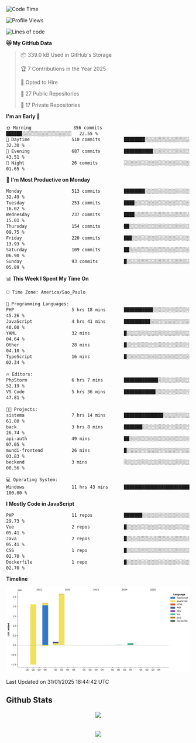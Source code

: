  
<!--START_SECTION:waka-->
![Code Time](http://img.shields.io/badge/Code%20Time-1%2C769%20hrs%2035%20mins-blue)

![Profile Views](http://img.shields.io/badge/Profile%20Views-5-blue)

![Lines of code](https://img.shields.io/badge/From%20Hello%20World%20I%27ve%20Written-7.2%20million%20lines%20of%20code-blue)

**🐱 My GitHub Data** 

> 📦 339.0 kB Used in GitHub's Storage 
 > 
> 🏆 7 Contributions in the Year 2025
 > 
> 💼 Opted to Hire
 > 
> 📜 27 Public Repositories 
 > 
> 🔑 17 Private Repositories 
 > 
**I'm an Early 🐤** 

```text
🌞 Morning                356 commits         ██████░░░░░░░░░░░░░░░░░░░   22.55 % 
🌆 Daytime                510 commits         ████████░░░░░░░░░░░░░░░░░   32.30 % 
🌃 Evening                687 commits         ███████████░░░░░░░░░░░░░░   43.51 % 
🌙 Night                  26 commits          ░░░░░░░░░░░░░░░░░░░░░░░░░   01.65 % 
```
📅 **I'm Most Productive on Monday** 

```text
Monday                   513 commits         ████████░░░░░░░░░░░░░░░░░   32.49 % 
Tuesday                  253 commits         ████░░░░░░░░░░░░░░░░░░░░░   16.02 % 
Wednesday                237 commits         ████░░░░░░░░░░░░░░░░░░░░░   15.01 % 
Thursday                 154 commits         ██░░░░░░░░░░░░░░░░░░░░░░░   09.75 % 
Friday                   220 commits         ███░░░░░░░░░░░░░░░░░░░░░░   13.93 % 
Saturday                 109 commits         ██░░░░░░░░░░░░░░░░░░░░░░░   06.90 % 
Sunday                   93 commits          █░░░░░░░░░░░░░░░░░░░░░░░░   05.89 % 
```


📊 **This Week I Spent My Time On** 

```text
🕑︎ Time Zone: America/Sao_Paulo

💬 Programming Languages: 
PHP                      5 hrs 18 mins       ███████████░░░░░░░░░░░░░░   45.26 % 
JavaScript               4 hrs 41 mins       ██████████░░░░░░░░░░░░░░░   40.00 % 
YAML                     32 mins             █░░░░░░░░░░░░░░░░░░░░░░░░   04.64 % 
Other                    28 mins             █░░░░░░░░░░░░░░░░░░░░░░░░   04.10 % 
TypeScript               16 mins             █░░░░░░░░░░░░░░░░░░░░░░░░   02.34 % 

🔥 Editors: 
PhpStorm                 6 hrs 7 mins        █████████████░░░░░░░░░░░░   52.19 % 
VS Code                  5 hrs 36 mins       ████████████░░░░░░░░░░░░░   47.81 % 

🐱‍💻 Projects: 
sistema                  7 hrs 14 mins       ███████████████░░░░░░░░░░   61.80 % 
back                     3 hrs 8 mins        ███████░░░░░░░░░░░░░░░░░░   26.74 % 
api-auth                 49 mins             ██░░░░░░░░░░░░░░░░░░░░░░░   07.05 % 
mundi-frontend           26 mins             █░░░░░░░░░░░░░░░░░░░░░░░░   03.83 % 
beckend                  3 mins              ░░░░░░░░░░░░░░░░░░░░░░░░░   00.56 % 

💻 Operating System: 
Windows                  11 hrs 43 mins      █████████████████████████   100.00 % 
```

**I Mostly Code in JavaScript** 

```text
PHP                      11 repos            ███████░░░░░░░░░░░░░░░░░░   29.73 % 
Vue                      2 repos             █░░░░░░░░░░░░░░░░░░░░░░░░   05.41 % 
Java                     2 repos             █░░░░░░░░░░░░░░░░░░░░░░░░   05.41 % 
CSS                      1 repo              █░░░░░░░░░░░░░░░░░░░░░░░░   02.70 % 
Dockerfile               1 repo              █░░░░░░░░░░░░░░░░░░░░░░░░   02.70 % 
```



**Timeline**

![Lines of Code chart](https://raw.githubusercontent.com/MaueDev/MaueDev/main/assets/bar_graph.png)


 Last Updated on 31/01/2025 18:44:42 UTC
<!--END_SECTION:waka-->

## Github Stats  
<div align="center"><img src="https://github-readme-stats.vercel.app/api/top-langs/?username=MaueDev&hide_border=true&layout=compact" align="center" /></div>  

<br/>  

<br/>  

<div align="center">
<img src="https://komarev.com/ghpvc/?username=MaueDev&&style=flat-square" align="center" />
</div>  
  
